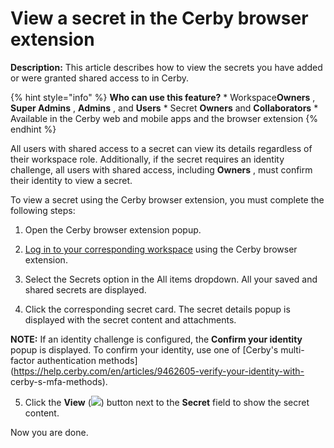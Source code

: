 # View a secret in the Cerby browser extension

**Description:** This article describes how to view the secrets you have added or were granted shared access to in Cerby.

{% hint style="info" %} **Who can use this feature?** * Workspace**Owners** ,
**Super Admins** , **Admins** , and **Users** * Secret **Owners** and
**Collaborators** * Available in the Cerby web and mobile apps and the browser
extension {% endhint %}

All users with shared access to a secret can view its details regardless of
their workspace role. Additionally, if the secret requires an identity
challenge, all users with shared access, including **Owners** , must confirm
their identity to view a secret.

To view a secret using the Cerby browser extension, you must complete the
following steps:

  1. Open the Cerby browser extension popup.

  2. [Log in to your corresponding workspace](https://help.cerby.com/en/articles/10755356-log-in-to-the-cerby-browser-extension) using the Cerby browser extension.

  3. Select the Secrets option in the All items dropdown. All your saved and shared secrets are displayed.

  4. Click the corresponding secret card. The secret details popup is displayed with the secret content and attachments.

**NOTE:** If an identity challenge is configured, the **Confirm your
identity** popup is displayed. To confirm your identity, use one of [Cerby's
multi-factor authentication
methods](https://help.cerby.com/en/articles/9462605-verify-your-identity-with-
cerby-s-mfa-methods).

  5. Click the **View** (![](https://downloads.intercomcdn.com/i/o/pc0ldyqu/1556345024/da00951e33a53ad6c96d2a877cf2/AD_4nXfpRyAH4Mz4kVu_CNEEUnq4sFiPyp82uoJ0b-oz2sXqZGCr68UbyJKN1m_UQvFaJ5mKMufvxkZxZ2RoF5g3xsHex3cmDbuWVd6XbERo8hUoItU8d4CiRZRQZkaDybm0Sw-9zx8q?expires=1750140000&signature=8a5395c0e819f3630b18724ab353d259388e3f9ed600be5042c3090f6e884691&req=dSUiEMp6mIFdXfMW3Hu4gbgwoipH%2FSlEzKj8VFCzzuwbWhOCqwkRL5WdYnAY%0Acg%3D%3D%0A)) button next to the **Secret** field to show the secret content.

Now you are done.

